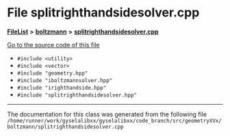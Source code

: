 

# File splitrighthandsidesolver.cpp



[**FileList**](files.md) **>** [**boltzmann**](dir_7559acab695a99e26dbd57f46ed1b0cd.md) **>** [**splitrighthandsidesolver.cpp**](splitrighthandsidesolver_8cpp.md)

[Go to the source code of this file](splitrighthandsidesolver_8cpp_source.md)



* `#include <utility>`
* `#include <vector>`
* `#include "geometry.hpp"`
* `#include "iboltzmannsolver.hpp"`
* `#include "irighthandside.hpp"`
* `#include "splitrighthandsidesolver.hpp"`


































































------------------------------
The documentation for this class was generated from the following file `/home/runner/work/gyselalibxx/gyselalibxx/code_branch/src/geometryXVx/boltzmann/splitrighthandsidesolver.cpp`


